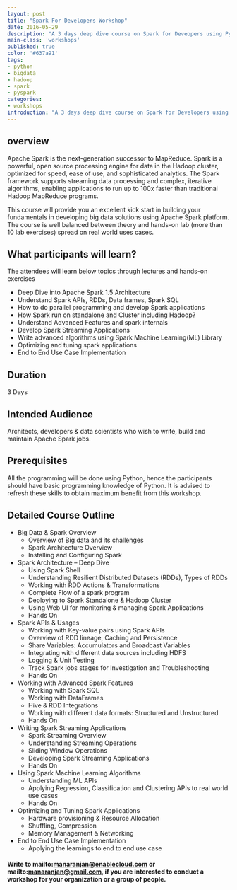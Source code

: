 ```yaml
---
layout: post
title: "Spark For Developers Workshop"
date: 2016-05-29
description: "A 3 days deep dive course on Spark for Deveopers using Python"
main-class: 'workshops'
published: true
color: '#637a91'
tags:
- python
- bigdata
- hadoop
- spark
- pyspark
categories:
- workshops
introduction: "A 3 days deep dive course on Spark for Developers using Python"
---
```


## overview

Apache Spark is the next-generation successor to MapReduce. Spark is a powerful, open source processing engine for data in the Hadoop cluster, optimized for speed, ease of use, and sophisticated analytics. The Spark framework supports streaming data processing and complex, iterative algorithms, enabling applications to run up to 100x faster than traditional Hadoop MapReduce programs.

This course will provide you an excellent kick start in building your fundamentals in developing big data solutions using Apache Spark platform. The course is well balanced between theory and hands-on lab (more than 10 lab exercises) spread on real world uses cases.


## What participants will learn?

The attendees will learn below topics through lectures and hands-on exercises

* Deep Dive into Apache Spark 1.5 Architecture
* Understand Spark APIs, RDDs, Data frames, Spark SQL
* How to do parallel programming and develop Spark applications
* How Spark run on standalone and Cluster including Hadoop?
* Understand Advanced Features and spark internals
* Develop Spark Streaming Applications
* Write advanced algorithms using Spark Machine Learning(ML) Library
* Optimizing and tuning spark applications
* End to End Use Case Implementation

## Duration

3 Days

## Intended Audience

Architects, developers & data scientists who wish to write, build and maintain Apache Spark jobs.

##  Prerequisites

All the programming will be done using Python, hence the participants should have basic programming knowledge of Python. It is advised to refresh these skills to obtain maximum benefit from this workshop.

## Detailed Course Outline

* Big Data & Spark Overview
	* Overview of Big data and its challenges
	* Spark Architecture Overview
	* Installing and Configuring Spark
* Spark Architecture – Deep Dive
	* Using Spark Shell
	* Understanding Resilient Distributed Datasets (RDDs), Types of RDDs
	* Working with RDD Actions & Transformations
	* Complete Flow of a spark program
	* Deploying to Spark Standalone & Hadoop Cluster
	* Using Web UI for monitoring & managing Spark Applications
	* Hands On
* Spark APIs & Usages
	* Working with Key-value pairs using Spark APIs
	* Overview of RDD lineage, Caching and Persistence
	* Share Variables: Accumulators and Broadcast Variables
	* Integrating with different data sources including HDFS
	* Logging & Unit Testing
	* Track Spark jobs stages for Investigation and Troubleshooting
	* Hands On
* Working with Advanced Spark Features
	* Working with Spark SQL
	* Working with DataFrames
	* Hive & RDD Integrations
	* Working with different data formats: Structured and Unstructured
	* Hands On
* Writing Spark Streaming Applications
	* Spark Streaming Overview
	* Understanding Streaming Operations
	* Sliding Window Operations
	* Developing Spark Streaming Applications
	* Hands On
* Using Spark Machine Learning Algorithms
	* Understanding ML APIs
	* Applying Regression, Classification and Clustering APIs to real world use cases
	* Hands On
* Optimizing and Tuning Spark Applications
	* Hardware provisioning & Resource Allocation
	* Shuffling, Compression
	* Memory Management & Networking
* End to End Use Case Implementation
	* Applying the learnings to end to end use case


#### Write to mailto:manaranjan@enablecloud.com or mailto:manaranjan@gmail.com, if you are interested to conduct a workshop for your organization or a group of people.
